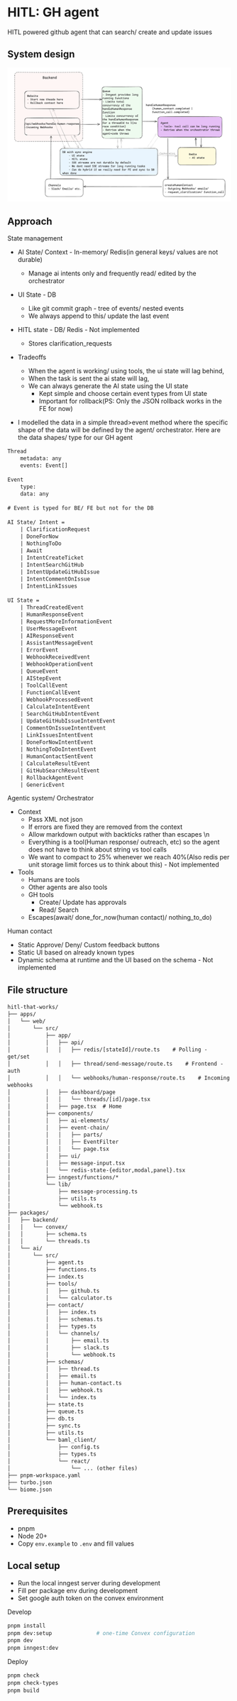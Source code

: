 # HITL: GH agent

HITL powered github agent that can search/ create and update issues

## System design
![System Design](./hitl-design.png)

## Approach
State management
- AI State/ Context - In-memory/ Redis(in general keys/ values are not durable)
    - Manage ai intents only and frequently read/ edited by the orchestrator
- UI State - DB
    - Like git commit graph -  tree of events/ nested events
    - We always append to this/ update the last event
- HITL state - DB/ Redis - Not implemented
    - Stores clarification_requests

- Tradeoffs
  - When the agent is working/ using tools, the ui state will lag behind, 
  - When the task is sent the ai state will lag,
  - We can always generate the AI state using the UI state
      - Kept simple and choose certain event types from UI state
      - Important for rollback(PS: Only the JSON rollback works in the FE for now)


- I modelled the data in a simple thread>event method where the specific shape of the data will be defined by the agent/ orchestrator. Here are the data shapes/ type for our GH agent
```
Thread
    metadata: any
    events: Event[]

Event
    type: 
    data: any

# Event is typed for BE/ FE but not for the DB

AI State/ Intent =  
    | ClarificationRequest
    | DoneForNow
    | NothingToDo
    | Await
    | IntentCreateTicket
    | IntentSearchGitHub
    | IntentUpdateGitHubIssue
    | IntentCommentOnIssue
    | IntentLinkIssues

UI State = 
    | ThreadCreatedEvent                
    | HumanResponseEvent                
    | RequestMoreInformationEvent
    | UserMessageEvent                
    | AIResponseEvent                
    | AssistantMessageEvent                
    | ErrorEvent                
    | WebhookReceivedEvent                
    | WebhookOperationEvent                
    | QueueEvent                        
    | AIStepEvent                
    | ToolCallEvent                
    | FunctionCallEvent                
    | WebhookProcessedEvent                
    | CalculateIntentEvent                                
    | SearchGitHubIntentEvent                
    | UpdateGitHubIssueIntentEvent                
    | CommentOnIssueIntentEvent                
    | LinkIssuesIntentEvent                
    | DoneForNowIntentEvent                
    | NothingToDoIntentEvent                
    | HumanContactSentEvent                
    | CalculateResultEvent                
    | GitHubSearchResultEvent                
    | RollbackAgentEvent                
    | GenericEvent

```

Agentic system/ Orchestrator
- Context 
    - Pass XML not json
    - If errors are fixed they are removed from the context
    - Allow markdown output with backticks rather than escapes \n
    - Everything is a tool(Human response/ outreach, etc) so the agent does not have to think about string vs tool calls
    - We want to compact to 25% whenever we reach 40%(Also redis per unit storage limit forces us to think about this) - Not implemented
- Tools
    - Humans are tools
    - Other agents are also tools
    - GH tools
        - Create/ Update has approvals
        - Read/ Search
    - Escapes(await/ done_for_now(human contact)/ nothing_to_do)

Human contact
- Static Approve/ Deny/ Custom feedback buttons
- Static UI based on already known types
- Dynamic schema at runtime and the UI based on the schema - Not implemented

## File structure

```
hitl-that-works/
├── apps/
│   └── web/
│       └── src/
│           ├── app/
│           │   ├── api/
│           │   │   ├── redis/[stateId]/route.ts    # Polling - get/set
│           │   │   ├── thread/send-message/route.ts    # Frontend - auth
│           │   │   └── webhooks/human-response/route.ts    # Incoming webhooks
│           │   ├── dashboard/page
│           │   │   └── threads/[id]/page.tsx
│           │   ├── page.tsx  # Home
│           ├── components/
│           │   ├── ai-elements/
│           │   ├── event-chain/
│           │   │   ├── parts/
│           │   │   ├── EventFilter
│           │   │   └── page.tsx
│           │   ├── ui/
│           │   ├── message-input.tsx
│           │   └── redis-state-{editor,modal,panel}.tsx
│           ├── inngest/functions/*
│           └── lib/
│               ├── message-processing.ts
│               ├── utils.ts
│               └── webhook.ts
├── packages/
│   ├── backend/
│   │   └── convex/
│   │       ├── schema.ts
│   │       └── threads.ts
│   └── ai/
│       └── src/
│           ├── agent.ts
│           ├── functions.ts
│           ├── index.ts
│           ├── tools/
│           │   ├── github.ts
│           │   └── calculator.ts
│           ├── contact/
│           │   ├── index.ts
│           │   ├── schemas.ts
│           │   ├── types.ts
│           │   └── channels/
│           │       ├── email.ts
│           │       ├── slack.ts
│           │       └── webhook.ts
│           ├── schemas/
│           │   ├── thread.ts
│           │   ├── email.ts
│           │   ├── human-contact.ts
│           │   ├── webhook.ts
│           │   └── index.ts
│           ├── state.ts
│           ├── queue.ts
│           ├── db.ts
│           ├── sync.ts
│           ├── utils.ts
│           └── baml_client/
│               ├── config.ts
│               ├── types.ts
│               └── react/
│                   └── ... (other files)
├── pnpm-workspace.yaml
├── turbo.json
└── biome.json
```

## Prerequisites

- pnpm
- Node 20+
- Copy `env.example` to `.env` and fill values

## Local setup

- Run the local inngest server during development
- Fill per package env during development
- Set google auth token on the convex environment

Develop
```bash
pnpm install
pnpm dev:setup              # one-time Convex configuration
pnpm dev
pnpm inngest:dev
```
Deploy

```bash
pnpm check
pnpm check-types
pnpm build
```
